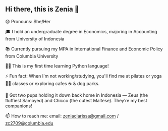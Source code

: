 ## Hi there, this is Zenia 👋
😄 Pronouns: She/Her

🎓 I hold an undergraduate degree in Economics, majoring in Accounting from University of Indonesia

📚 Currently pursuing my MPA in International Finance and Economic Policy from Columbia University

👩‍💻 This is my first time learning Python language! 

⚡ Fun fact: When I'm not working/studying, you'll find me at pilates or yoga 🧘‍♀️ classes or exploring cafes ☕ & dog parks.

🦮 Got two pups holding it down back home in Indonesia — Zeus (the fluffiest Samoyed) and Chicco (the cutest Maltese). They’re my best companions!

📫 How to reach me: email: zeniaclarissa@gmail.com / zc2709@columbia.edu

